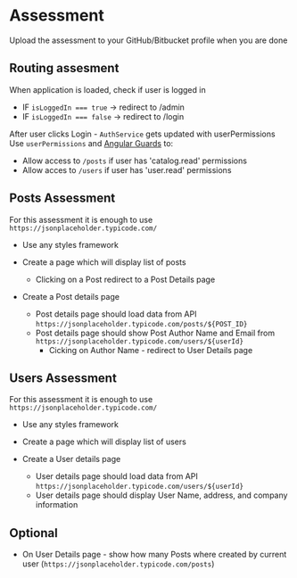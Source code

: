 # Assessment

Upload the assessment to your GitHub/Bitbucket profile when you are done

## Routing assesment

When application is loaded, check if user is logged in

- IF `isLoggedIn === true` -> redirect to /admin
- IF `isLoggedIn === false` -> redirect to /login

After user clicks Login - `AuthService` gets updated with userPermissions
Use `userPermissions` and [Angular Guards](https://angular.io/guide/router#preventing-unauthorized-access) to:

- Allow access to `/posts` if user has 'catalog.read' permissions
- Allow acces to `/users` if user has 'user.read' permissions

## Posts Assessment

For this assessment it is enough to use `https://jsonplaceholder.typicode.com/`

- Use any styles framework
- Create a page which will display list of posts

  - Clicking on a Post redirect to a Post Details page

- Create a Post details page
  - Post details page should load data from API `https://jsonplaceholder.typicode.com/posts/${POST_ID}`
  - Post details page should show Post Author Name and Email from `https://jsonplaceholder.typicode.com/users/${userId}`
    - Cicking on Author Name - redirect to User Details page

## Users Assessment

For this assessment it is enough to use `https://jsonplaceholder.typicode.com/`

- Use any styles framework
- Create a page which will display list of users

- Create a User details page
  - User details page should load data from API `https://jsonplaceholder.typicode.com/users/${userId}`
  - User details page should display User Name, address, and company information

## Optional

- On User Details page - show how many Posts where created by current user (`https://jsonplaceholder.typicode.com/posts`)
